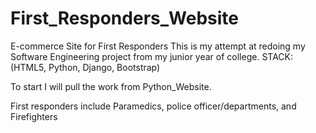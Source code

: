 # First_Responders_Website
E-commerce Site for First Responders
This is my attempt at redoing my Software Engineering project from my junior year of college.
STACK:(HTML5, Python, Django, Bootstrap)

To start I will pull the work from Python_Website.

First responders include
Paramedics, police officer/departments, and Firefighters
